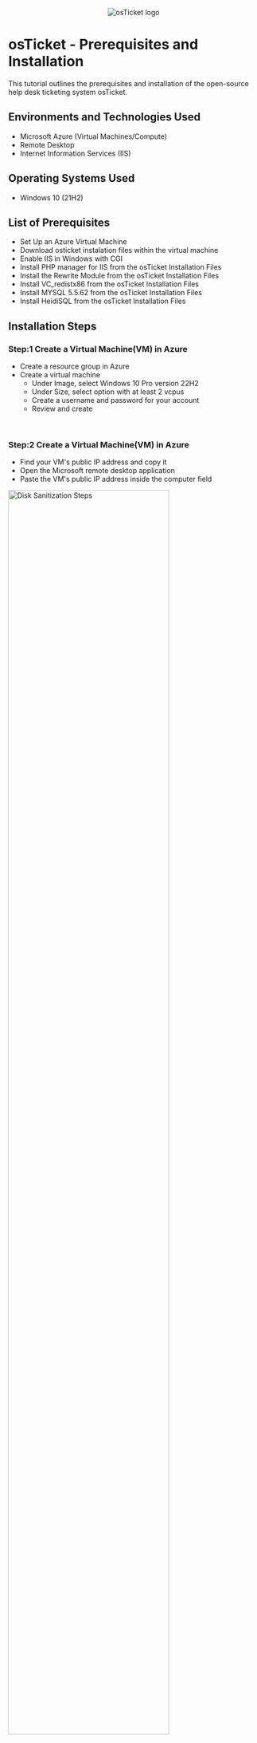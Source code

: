<p align="center">
<img src="https://i.imgur.com/Clzj7Xs.png" alt="osTicket logo"/>
</p>

<h1>osTicket - Prerequisites and Installation</h1>
This tutorial outlines the prerequisites and installation of the open-source help desk ticketing system osTicket.<br />



<h2>Environments and Technologies Used</h2>

- Microsoft Azure (Virtual Machines/Compute)
- Remote Desktop
- Internet Information Services (IIS)

<h2>Operating Systems Used </h2>

- Windows 10</b> (21H2)

<h2>List of Prerequisites</h2>

-  Set Up an Azure Virtual Machine
-  Download osticket instalation files within the virtual machine
-  Enable IIS in Windows with CGI
-  Install PHP manager for IIS from the osTicket Installation Files
-  Install the Rewrite Module from the osTicket Installation Files
-  Install VC_redistx86 from the osTicket Installation Files
-  Install MYSQL 5.5.62 from the osTicket Installation Files
-  Install HeidiSQL from the osTicket Installation Files
<h2>Installation Steps</h2>
<h3>Step:1 Create a Virtual Machine(VM) in Azure</h3>

<p>
  
- Create a resource group in Azure
- Create a virtual machine
    - Under Image, select Windows 10 Pro version 22H2
    - Under Size, select option with at least 2 vcpus
    - Create a username and password for your account
    - Review and create
</p>
<br/>

<h3>Step:2 Create a Virtual Machine(VM) in Azure</h3>


- Find your VM's public IP address and copy it
- Open the Microsoft remote desktop application
- Paste the VM's public IP address inside the computer field
<img src="https://i.imgur.com/DJmEXEB.png" height="80%" width="80%" alt="Disk Sanitization Steps"/>
</p>
<p>
Image 1: Azure VM Deployment Screen
Start by logging into the Azure Portal and creating a Virtual Machine (VM). Choose Ubuntu 22.04 (for a LAMP setup) or Windows Server 2019/2022 (for IIS). Select an appropriate VM size based on your expected workload, and ensure you configure Networking to open the required ports: 80 (HTTP), 443 (HTTPS), and 22 (SSH) for Linux or 3389 (RDP) for Windows. Once deployed, connect to the VM using SSH (Linux) or RDP (Windows) and update system packages.


</p>
<br />

<p>
<img src="https://i.imgur.com/DJmEXEB.png" height="80%" width="80%" alt="Disk Sanitization Steps"/>
</p>
<p>
Lorem ipsum dolor sit amet, consectetur adipiscing elit, sed do eiusmod tempor incididunt ut labore et dolore magna aliqua. Ut enim ad minim veniam, quis nostrud exercitation ullamco laboris nisi ut aliquip ex ea commodo consequat. Duis aute irure dolor in reprehenderit in voluptate velit esse cillum dolore eu fugiat nulla pariatur.
</p>
<br />

<p>
<img src="https://i.imgur.com/DJmEXEB.png" height="80%" width="80%" alt="Disk Sanitization Steps"/>
</p>
<p>
Lorem ipsum dolor sit amet, consectetur adipiscing elit, sed do eiusmod tempor incididunt ut labore et dolore magna aliqua. Ut enim ad minim veniam, quis nostrud exercitation ullamco laboris nisi ut aliquip ex ea commodo consequat. Duis aute irure dolor in reprehenderit in voluptate velit esse cillum dolore eu fugiat nulla pariatur.
</p>
<br />

<p>
<img src="https://i.imgur.com/DJmEXEB.png" height="80%" width="80%" alt="Disk Sanitization Steps"/>
</p>
<p>
Lorem ipsum dolor sit amet, consectetur adipiscing elit, sed do eiusmod tempor incididunt ut labore et dolore magna aliqua. Ut enim ad minim veniam, quis nostrud exercitation ullamco laboris nisi ut aliquip ex ea commodo consequat. Duis aute irure dolor in reprehenderit in voluptate velit esse cillum dolore eu fugiat nulla pariatur.
</p>
<br />

<p>
<img src="https://i.imgur.com/DJmEXEB.png" height="80%" width="80%" alt="Disk Sanitization Steps"/>
</p>
<p>
Lorem ipsum dolor sit amet, consectetur adipiscing elit, sed do eiusmod tempor incididunt ut labore et dolore magna aliqua. Ut enim ad minim veniam, quis nostrud exercitation ullamco laboris nisi ut aliquip ex ea commodo consequat. Duis aute irure dolor in reprehenderit in voluptate velit esse cillum dolore eu fugiat nulla pariatur.
